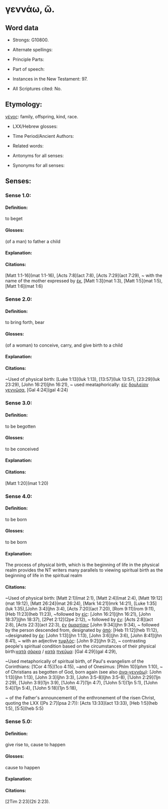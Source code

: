 # γεννάω, ῶ.

<!-- Status: S2=NeedsReview -->
<!-- Lexica used for edits: BDAG LN FFM BN MM  -->

## Word data

* Strongs: G10800.

* Alternate spellings:


* Principle Parts: 


* Part of speech: 


* Instances in the New Testament: 97.

* All Scriptures cited: No.

## Etymology: 

[γένος](../G10850/01.md): family, offspring, kind, race.

* LXX/Hebrew glosses: 


* Time Period/Ancient Authors: 


* Related words: 

* Antonyms for all senses:

* Synonyms for all senses: 


## Senses: 


### Sense  1.0: 

#### Definition: 

to beget

#### Glosses: 

(of a man) to father a child
 
#### Explanation: 


#### Citations: 

[Matt 1:1-16](mat 1:1-16), [Acts 7:8](act 7:8), [Acts 7:29](act 7:29), ~ with the name of the mother expressed by [ἐκ](../G15370/01.md), [Matt 1:3](mat 1:3), [Matt 1:5](mat 1:5), [Matt 1:6](mat 1:6)

### Sense  2.0: 

#### Definition: 

to bring forth, bear


#### Glosses: 

(of a woman) to conceive, carry, and give birth to a child

#### Explanation: 


#### Citations: 

~Used of physical birth: [Luke 1:13](luk 1:13), [13:57](luk 13:57), [23:29](luk 23:29), [John 16:21](jhn 16:21), 
~ used  meataphorically: [εἰς](../G15190/01.md) [δουλείαν](../G13970/01.md) [γεννῶσα](../G10800/01.md), [Gal 4:24](gal 4:24)

### Sense  3.0: 

#### Definition: 

to be begotten


#### Glosses: 

to be conceived

#### Explanation: 


#### Citations: 

[Matt 1:20](mat 1:20)

### Sense  4.0: 

#### Definition: 

to be born

#### Glosses: 
 
to be born

#### Explanation: 

The process of physical birth, which is the beginning of life in the physical realm provides the NT writers many parallels to viewing spiritual birth as the beginning of life in the spiritual realm

#### Citations: 

~Used of physical birth: [Matt 2:1](mat 2:1), [Matt 2:4](mat 2:4), [Matt 19:12](mat 19:12), [Matt 26:24](mat 26:24), [Mark 14:21](mrk 14:21), [Luke 1:35](luk 1:35),[John 3:4](jhn 3:4), [Acts 7:20](act 7:20), [Rom 9:11](rom 9:11), [Heb 11:23](heb 11:23), 
~followed by [εἰς](../G15190/01.md): [John 16:21](jhn 16:21), [John 18:37](jhn 18:37), [2Pet 2:12](2pe 2:12), 
~ followed by [ἐν](../G107220/01.md): [Acts 2:8](act 2:8), [Acts 22:3](act 22:3), [ἐν](../G107220/01.md) [ἁμαρτίαις](../G02660/01.md) [John 9:34](jhn 9:34), 
~ followed by the person descended from, designated by [ἀπό](../G05750/01.md): [Heb 11:12](heb 11:12), ~designated by [ἐκ](../G15370/01.md): [John 1:13](jhn 1:13), [John 3:6](jhn 3:6), [John 8:41](jhn 8:41), 
~ with an adjective [τυφλὸς](../G51850/01.md): [John  9:2](jhn 9:2), 
~ contrasting people's spiritual condition based on the circumstances of their physical birth:[κατὰ](../G25960/01.md) [σάρκα](../G45610/01.md) / [κατὰ](../G25960/01.md) [πνεῦμα](../G41510/01.md): [Gal 4:29](gal 4:29),

~Used metaphorically of spiritual birth, of Paul's evangelism of the Corinthians: [1Cor 4:15](1co 4:15), ~and of Onesimus: [Phlm 10](phm 1:10), ~ of Christians as begotten of God, born again (see also [ἀνα-γεννάω](../G03130/01.md)): [John 1:13](jhn 1:13), [John 3:3](jhn 3:3), [John 3:5-8](jhn 3:5-8), [1John 2:29](1jn 2:29), [1John 3:9](1jn 3:9), [1John 4:7](1jn 4:7), [1John 5:1](1jn 5:1), [1John 5:4](1jn 5:4), [1John 5:18](1jn 5:18), 

~ of the Father's announcement of the enthronement of the risen Christ, quoting the LXX ([Ps 2:7](psa 2:7)): [Acts 13:33](act 13:33), [Heb 1:5](heb 1:5), [5:5](heb 5:5)


### Sense 5.0:

#### Definition:

give rise to, cause to happen

#### Glosses:

cause to happen

#### Explanation:

#### Citations:

[2Tim 2:23](2ti 2:23).
